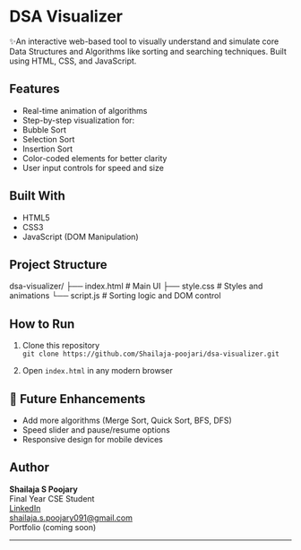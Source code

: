 #  DSA Visualizer

✨An interactive web-based tool to visually understand and simulate core Data Structures and Algorithms like sorting and searching techniques. Built using HTML, CSS, and JavaScript.

##  Features

- Real-time animation of algorithms
-  Step-by-step visualization for:
- Bubble Sort
- Selection Sort
- Insertion Sort
- Color-coded elements for better clarity
- User input controls for speed and size

## Built With

- HTML5
- CSS3
- JavaScript (DOM Manipulation)

##  Project Structure
dsa-visualizer/
├── index.html # Main UI
├── style.css # Styles and animations
└── script.js # Sorting logic and DOM control


## How to Run

1. Clone this repository  
   `git clone https://github.com/Shailaja-poojari/dsa-visualizer.git`

2. Open `index.html` in any modern browser

## 🌟 Future Enhancements

- Add more algorithms (Merge Sort, Quick Sort, BFS, DFS)
- Speed slider and pause/resume options
- Responsive design for mobile devices

##  Author

**Shailaja S Poojary**  
 Final Year CSE Student  
 [LinkedIn](https://www.linkedin.com/in/shailaja-poojary-621760330/)  
 shailaja.s.poojary091@gmail.com  
 Portfolio (coming soon)

---

